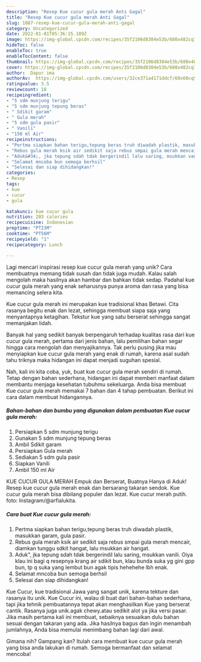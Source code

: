 ```yaml
---
description: "Resep Kue cucur gula merah Anti Gagal"
title: "Resep Kue cucur gula merah Anti Gagal"
slug: 1887-resep-kue-cucur-gula-merah-anti-gagal
category: Uncategorized
date: 2022-01-01T05:36:15.109Z
image: https://img-global.cpcdn.com/recipes/35f2106d8304e53b/680x482cq70/kue-cucur-gula-merah-foto-resep-utama.jpg
hideToc: false
enableToc: true
enableTocContent: false
thumbnail: https://img-global.cpcdn.com/recipes/35f2106d8304e53b/680x482cq70/kue-cucur-gula-merah-foto-resep-utama.jpg
cover: https://img-global.cpcdn.com/recipes/35f2106d8304e53b/680x482cq70/kue-cucur-gula-merah-foto-resep-utama.jpg
author:  Dapur ima
authorAv:  https://img-global.cpcdn.com/users/32ce371a4171ddcf/60x60cq50/avatar.jpg
ratingvalue: 3.5
reviewcount: 18
recipeingredient:
- "5 sdm munjung terigu"
- "5 sdm munjung tepung beras"
- " Sdikit garam"
- " Gula merah"
- "5 sdm gula pasir"
- " Vanili"
- "150 ml Air"
recipeinstructions:
- "Pertma siapkan bahan terigu,tepung beras truh diwadah plastik, masukkan garam, gula pasir."
- "Rebus gula merah ksik air sedikit saja rebus smpai gula merah mencair, diamkan tunggu sdkit hangat, lalu msukkan air hangat."
- "Aduk&#34;, jka tepung sdah tdak bergerindil lalu saring, msukkan vanili. Oiya klau ini bagi q resepnya krang air sdikit bun, klau bunda suka yg gini gpp bun, tp q suka yang lembut bun agak tipis hehehehe lbh enak."
- "Selamat mncoba bun semoga berhsil"
- "Selesai dan siap dihidangkan!"
categories:
- Resep
tags:
- kue
- cucur
- gula

katakunci: kue cucur gula 
nutrition: 203 calories
recipecuisine: Indonesian
preptime: "PT23M"
cooktime: "PT56M"
recipeyield: "1"
recipecategory: Lunch

---
```



Lagi mencari inspirasi resep kue cucur gula merah yang unik? Cara membuatnya memang tidak susah dan tidak juga mudah. Kalau salah mengolah maka hasilnya akan hambar dan bahkan tidak sedap. Padahal kue cucur gula merah yang enak seharusnya punya aroma dan rasa yang bisa memancing selera kita.


Kue cucur gula merah ini merupakan kue tradisional khas Betawi. Cita rasanya begitu enak dan lezat, sehingga membuat siapa saja yang menyantapnya ketagihan. Tekstur kue yang satu berserat sehingga sangat memanjakan lidah.

Banyak hal yang sedikit banyak berpengaruh terhadap kualitas rasa dari kue cucur gula merah, pertama dari jenis bahan, lalu pemilihan bahan segar hingga cara mengolah dan menyajikannya. Tak perlu pusing jika mau menyiapkan kue cucur gula merah yang enak di rumah, karena asal sudah tahu triknya maka hidangan ini dapat menjadi suguhan spesial.


Nah, kali ini kita coba, yuk, buat kue cucur gula merah sendiri di rumah. Tetap dengan bahan sederhana, hidangan ini dapat memberi manfaat dalam membantu menjaga kesehatan tubuhmu sekeluarga. Anda bisa membuat Kue cucur gula merah memakai 7 bahan dan 4 tahap pembuatan. Berikut ini cara dalam membuat hidangannya.

<!--inarticleads1-->

##### Bahan-bahan dan bumbu yang digunakan dalam pembuatan Kue cucur gula merah:

1. Persiapkan 5 sdm munjung terigu
1. Gunakan 5 sdm munjung tepung beras
1. Ambil  Sdikit garam
1. Persiapkan  Gula merah
1. Sediakan 5 sdm gula pasir
1. Siapkan  Vanili
1. Ambil 150 ml Air


KUE CUCUR GULA MERAH Empuk dan Berserat, Buatnya Hanya di Aduk! Resep kue cucur gula merah enak dan bersarang takaran sendok. Kue cucur gula merah bisa dibilang populer dan lezat. Kue cucur merah putih. foto: Instagram/@arfialukita. 

<!--inarticleads2-->

##### Cara buat Kue cucur gula merah:

1. Pertma siapkan bahan terigu,tepung beras truh diwadah plastik, masukkan garam, gula pasir.
1. Rebus gula merah ksik air sedikit saja rebus smpai gula merah mencair, diamkan tunggu sdkit hangat, lalu msukkan air hangat.
1. Aduk&#34;, jka tepung sdah tdak bergerindil lalu saring, msukkan vanili. Oiya klau ini bagi q resepnya krang air sdikit bun, klau bunda suka yg gini gpp bun, tp q suka yang lembut bun agak tipis hehehehe lbh enak.
1. Selamat mncoba bun semoga berhsil
1. Selesai dan siap dihidangkan!

Kue Cucur, kue tradisional Jawa yang sangat unik, karena tekture dan rasanya itu unik. Kue Cucur ini, walau di buat dari bahan-bahan sederhana, tapi jika tehnik pembuatannya tepat akan menghasilkan Kue yang berserat cantik. Rasanya juga unik.agak chewy.atau sedikit alot ya jika versi pasar. Jika masih pertama kali ini membuat, sebaiknya sesuaikan dulu bahan sesuai dengan takaran yang ada. Jika hasilnya bagus dan ingin menambah jumlahnya, Anda bisa memulai menimbang bahan lagi dari awal. 

Gimana nih? Gampang kan? Itulah cara membuat kue cucur gula merah yang bisa anda lakukan di rumah. Semoga bermanfaat dan selamat mencoba!
